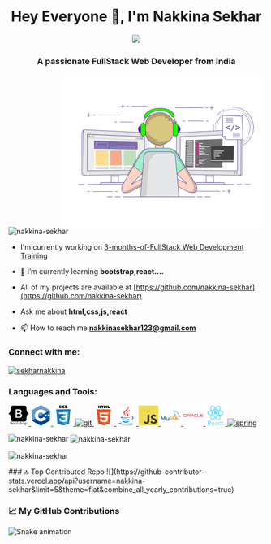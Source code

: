  <h1 align="center">Hey Everyone 👋, I'm Nakkina Sekhar</h1>
 <div align="center"><img src="https://raw.githubusercontent.com/nakkina-sekhar/nakkina-sekhar/main/"></div>
<h3 align="center">A passionate FullStack Web Developer from India</h3>
<img align="right" alt="Coding" width="400" src="https://raw.githubusercontent.com/devSouvik/devSouvik/master/gif3.gif">
<p align="left"> <img src="https://komarev.com/ghpvc/?username=nakkina-sekhar&label=Profile%20views&color=0e75b6&style=flat" alt="nakkina-sekhar" /> </p>

- I'm currently working on [3-months-of-FullStack Web Development Training](https://github.com/nakkina-sekhar)

- 🌱 I’m currently learning **bootstrap,react....**

- All of my projects are available at [https://github.com/nakkina-sekhar](https://github.com/nakkina-sekhar)

- Ask me about **html,css,js,react**

- 📫 How to reach me **nakkinasekhar123@gmail.com**

<h3 align="left">Connect with me:</h3>
<p align="left">
<a href="https://linkedin.com/in/sekharnakkina" target="blank"><img align="center" src="https://raw.githubusercontent.com/rahuldkjain/github-profile-readme-generator/master/src/images/icons/Social/linked-in-alt.svg" alt="sekharnakkina" height="30" width="40" /></a>
</p>

<h3 align="left">Languages and Tools:</h3>
<p align="left"> <a href="https://getbootstrap.com" target="_blank" rel="noreferrer"> <img src="https://raw.githubusercontent.com/devicons/devicon/master/icons/bootstrap/bootstrap-plain-wordmark.svg" alt="bootstrap" width="40" height="40"/> </a> <a href="https://www.w3schools.com/cpp/" target="_blank" rel="noreferrer"> <img src="https://raw.githubusercontent.com/devicons/devicon/master/icons/cplusplus/cplusplus-original.svg" alt="cplusplus" width="40" height="40"/> </a> <a href="https://www.w3schools.com/css/" target="_blank" rel="noreferrer"> <img src="https://raw.githubusercontent.com/devicons/devicon/master/icons/css3/css3-original-wordmark.svg" alt="css3" width="40" height="40"/> </a> <a href="https://git-scm.com/" target="_blank" rel="noreferrer"> <img src="https://www.vectorlogo.zone/logos/git-scm/git-scm-icon.svg" alt="git" width="40" height="40"/> </a> <a href="https://www.w3.org/html/" target="_blank" rel="noreferrer"> <img src="https://raw.githubusercontent.com/devicons/devicon/master/icons/html5/html5-original-wordmark.svg" alt="html5" width="40" height="40"/> </a> <a href="https://www.java.com" target="_blank" rel="noreferrer"> <img src="https://raw.githubusercontent.com/devicons/devicon/master/icons/java/java-original.svg" alt="java" width="40" height="40"/> </a> <a href="https://developer.mozilla.org/en-US/docs/Web/JavaScript" target="_blank" rel="noreferrer"> <img src="https://raw.githubusercontent.com/devicons/devicon/master/icons/javascript/javascript-original.svg" alt="javascript" width="40" height="40"/> </a> <a href="https://www.mysql.com/" target="_blank" rel="noreferrer"> <img src="https://raw.githubusercontent.com/devicons/devicon/master/icons/mysql/mysql-original-wordmark.svg" alt="mysql" width="40" height="40"/> </a> <a href="https://www.oracle.com/" target="_blank" rel="noreferrer"> <img src="https://raw.githubusercontent.com/devicons/devicon/master/icons/oracle/oracle-original.svg" alt="oracle" width="40" height="40"/> </a> <a href="https://reactjs.org/" target="_blank" rel="noreferrer"> <img src="https://raw.githubusercontent.com/devicons/devicon/master/icons/react/react-original-wordmark.svg" alt="react" width="40" height="40"/> </a> <a href="https://spring.io/" target="_blank" rel="noreferrer"> <img src="https://www.vectorlogo.zone/logos/springio/springio-icon.svg" alt="spring" width="40" height="40"/> </a> </p>

<p><img align="left" src="https://github-readme-stats.vercel.app/api/top-langs?username=nakkina-sekhar&show_icons=true&locale=en&layout=compact" alt="nakkina-sekhar" /></p>

<p>&nbsp;<img align="center" src="https://github-readme-stats.vercel.app/api?username=nakkina-sekhar&show_icons=true&locale=en" alt="nakkina-sekhar" /></p>

<p><img align="center" src="https://github-readme-streak-stats.herokuapp.com/?user=nakkina-sekhar&" alt="nakkina-sekhar" /></p>
### 🔝 Top Contributed Repo
![](https://github-contributor-stats.vercel.app/api?username=nakkina-sekhar&limit=5&theme=flat&combine_all_yearly_contributions=true)

### 📈 My GitHub Contributions
![Snake animation](https://github.com/sekhar-nakkina/sekhar-nakkina/blob/output/github-contribution-grid-snake.svg)
